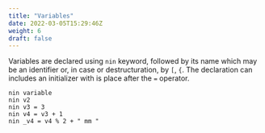 ```yaml
---
title: "Variables"
date: 2022-03-05T15:29:46Z
weight: 6
draft: false
---
```



Variables are declared using `nin` keyword, followed by its name which may be an identifier or, in case or destructuration, by `[`, `{`. The declaration can includes an initializer with is place after the `=` operator.  
```mosc
nin variable
nin v2
nin v3 = 3
nin v4 = v3 + 1
nin _v4 = v4 % 2 + " mm "

```